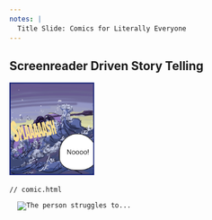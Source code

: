 ```yaml
---
notes: |
  Title Slide: Comics for Literally Everyone
---
```


## Screenreader Driven Story Telling


<div class="clearfix">
  <div class="left" style="width:30%">
    <img width="200" alt="Single frame from Diamanias comic: A person struggles to keep their balance on a boat on stormy sea. They shout: Noooo!" src="/assets/images/frame.png" />
  </div>
  <div class="right" style="width:70%">
    <pre><code class="hljs" data-line-numbers="1-4" data-trim>// comic.html
<article class="comic-panel">
  <img src="/path/to/img.png" alt="The person struggles to..." />
</article>
</code></pre>
  </div>
</div>

<!-- .slide: data-transition="fade-in" -->
